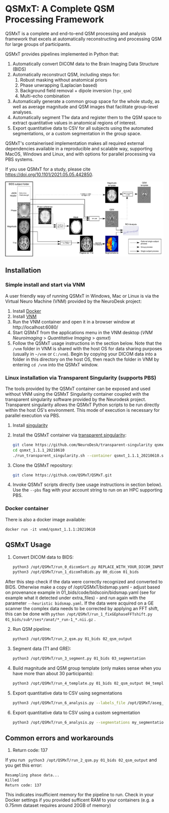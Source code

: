 # QSMxT: A Complete QSM Processing Framework

QSMxT is a complete and end-to-end QSM processing and analysis framework that excels at automatically reconstructing and processing QSM for large groups of participants. 

QSMxT provides pipelines implemented in Python that:

1. Automatically convert DICOM data to the Brain Imaging Data Structure (BIDS)
2. Automatically reconstruct QSM, including steps for:
   1. Robust masking without anatomical priors
   2. Phase unwrapping (Laplacian based)
   3. Background field removal + dipole inversion (`tgv_qsm`)
   4. Multi-echo combination
3. Automatically generate a common group space for the whole study, as well as average magnitude and QSM images that facilitate group-level analyses.
4. Automatically segment T1w data and register them to the QSM space to extract quantitative values in anatomical regions of interest.
5. Export quantitative data to CSV for all subjects using the automated segmentations, or a custom segmentation in the group space.

QSMxT's containerised implementation makes all required external dependencies available in a reproducible and scalable way, supporting MacOS, Windows and Linux, and with options for parallel processing via PBS systems.

If you use QSMxT for a study, please cite https://doi.org/10.1101/2021.05.05.442850.

![QSMxT Process Diagram](diagram.png)

## Installation
### Simple install and start via VNM

A user friendly way of running QSMxT in Windows, Mac or Linux is via the Virtual Neuro Machine (VNM) provided by the NeuroDesk project:

1. Install [Docker](https://www.docker.com/)
2. Install [VNM](https://github.com/NeuroDesk/vnm/)
3. Run the VNM container and open it in a browser window at http://localhost:6080/
4. Start QSMxT from the applications menu in the VNM desktop
   (*VNM Neuroimaging* > *Quantitative Imaging* > *qsmxt*)
3. Follow the QSMxT usage instructions in the section below. Note that the `/vnm` folder in VNM is shared with the host OS for data sharing purposes (usually in `~/vnm` or `C:/vnm`). Begin by copying your DICOM data into a folder in this directory on the host OS, then reach the folder in VNM by entering `cd /vnm` into the QSMxT window.

### Linux installation via Transparent Singularity (supports PBS)

The tools provided by the QSMxT container can be exposed and used without VNM using the QSMxT Singularity container coupled with the transparent singularity software provided by the Neurodesk project. Transparent singularity allows the QSMxT Python scripts to be run directly within the host OS's environment. This mode of execution is necessary for parallel execution via PBS.

1. Install [singularity](https://sylabs.io/guides/3.0/user-guide/quick_start.html)
   
2. Install the QSMxT container via [transparent singularity](https://github.com/neurodesk/transparent-singularity):

    ```bash
    git clone https://github.com/NeuroDesk/transparent-singularity qsmxt_1.1.1_20210610
    cd qsmxt_1.1.1_20210610
    ./run_transparent_singularity.sh --container qsmxt_1.1.1_20210610.simg
    ```

3. Clone the QSMxT repository:
    ```bash
    git clone https://github.com/QSMxT/QSMxT.git
    ```

4. Invoke QSMxT scripts directly (see usage instructions in section below). Use the `--pbs` flag with your account string to run on an HPC supporting PBS.

### Docker container

There is also a docker image available:

```
docker run -it vnmd/qsmxt_1.1.1:20210610
```

## QSMxT Usage
1. Convert DICOM data to BIDS:
    ```bash
    python3 /opt/QSMxT/run_0_dicomSort.py REPLACE_WITH_YOUR_DICOM_INPUT_DATA_DIRECTORY 00_dicom
    python3 /opt/QSMxT/run_1_dicomToBids.py 00_dicom 01_bids
    ```
After this step check if the data were correctly recognized and converted to BIDS. Otherwise make a copy of /opt/QSMxT/bidsmap.yaml - adjust based on provenance example in 01_bids/code/bidscoin/bidsmap.yaml (see for example what it detected under extra_files) - and run again with the parameter `--heuristic bidsmap.yaml`. If the data were acquired on a GE scanner the complex data needs to be corrected by applying an FFT shift, this can be done with `python /opt/QSMxT/run_1_fixGEphaseFFTshift.py 01_bids/sub*/ses*/anat/*_run-1_*.nii.gz` . 

2. Run QSM pipeline:
    ```bash
    python3 /opt/QSMxT/run_2_qsm.py 01_bids 02_qsm_output
    ```
3. Segment data (T1 and GRE):
    ```bash
    python3 /opt/QSMxT/run_3_segment.py 01_bids 03_segmentation
    ```
4. Build magnitude and QSM group template (only makes sense when you have more than about 30 participants):
    ```bash
    python3 /opt/QSMxT/run_4_template.py 01_bids 02_qsm_output 04_template
    ```
5. Export quantitative data to CSV using segmentations
    ```bash
    python3 /opt/QSMxT/run_6_analysis.py --labels_file /opt/QSMxT/aseg_labels.csv --segmentations 03_segmentation/qsm_segmentation/*.nii --qsm_files 02_qsm_output/qsm_final/*.nii --out_dir 06_analysis
    ```
6. Export quantitative data to CSV using a custom segmentation
    ```bash
    python3 /opt/QSMxT/run_6_analysis.py --segmentations my_segmentation.nii --qsm_files 04_qsm_template/qsm_transformed/*/*.nii --out_dir 07_analysis
    ```

## Common errors and workarounds
1. Return code: 137

If you run ` python3 /opt/QSMxT/run_2_qsm.py 01_bids 02_qsm_output` and you get this error:
```
Resampling phase data...
Killed
Return code: 137
``` 
This indicates insufficient memory for the pipeline to run. Check in your Docker settings if you provided sufficent RAM to your containers (e.g. a 0.75mm dataset requires around 20GB of memory)
